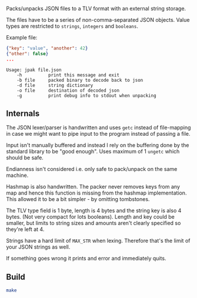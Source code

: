 Packs/unpacks JSON files to a TLV format with an external string storage.

The files have to be a series of non-comma-separated JSON objects.
Value types are restricted to `strings`, `integers` and `booleans`.

Example file:
```json
{"key": "value", "another": 42}
{"other": false}
...
```
```
Usage: jpak file.json
    -h          print this message and exit
    -b file     packed binary to decode back to json
    -d file     string dictionary
    -o file     destination of decoded json
    -g          print debug info to stdout when unpacking
```

## Internals

The JSON lexer/parser is handwritten and uses `getc` instead of file-mapping in case we might want to pipe input to the program instead of passing a file.

Input isn't manually buffered and instead I rely on the buffering done by the standard library to be "good enough". Uses maximum of 1 `ungetc` which should be safe.

Endianness isn't considered i.e. only safe to pack/unpack on the same machine.

Hashmap is also handwritten. The packer never removes keys from any map and hence this function is missing from the hashmap implementation. This allowed it to be a bit simpler - by omitting tombstones.

The TLV type field is 1 byte, length is 4 bytes and the string key is also 4 bytes. (Not very compact for lots booleans). Length and key could be smaller, but limits to string sizes and amounts aren't clearly specified so they're left at 4.

Strings have a hard limit of `MAX_STR` when lexing. Therefore that's the limit of your JSON strings as well.

If something goes wrong it prints and error and immediately quits.

## Build

```bash
make
```
